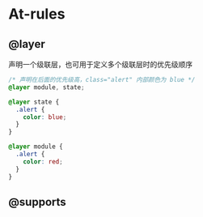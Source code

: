 # At-rules

## @layer

声明一个级联层，也可用于定义多个级联层时的优先级顺序

```css
/* 声明在后面的优先级高，class="alert" 内部颜色为 blue */
@layer module, state;

@layer state {
  .alert {
    color: blue;
  }
}

@layer module {
  .alert {
    color: red;
  }
}
```

## @supports
